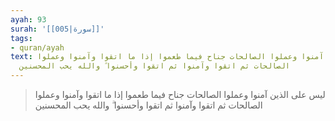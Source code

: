 ```yaml
---
ayah: 93
surah: '[[005|سورة]]'
tags:
- quran/ayah
text: ليس على الذين آمنوا وعملوا الصالحات جناح فيما طعموا إذا ما اتقوا وآمنوا وعملوا
  الصالحات ثم اتقوا وآمنوا ثم اتقوا وأحسنوا ۗ والله يحب المحسنين
---
```

> ليس على الذين آمنوا وعملوا الصالحات جناح فيما طعموا إذا ما اتقوا وآمنوا وعملوا الصالحات ثم اتقوا وآمنوا ثم اتقوا وأحسنوا ۗ والله يحب المحسنين
